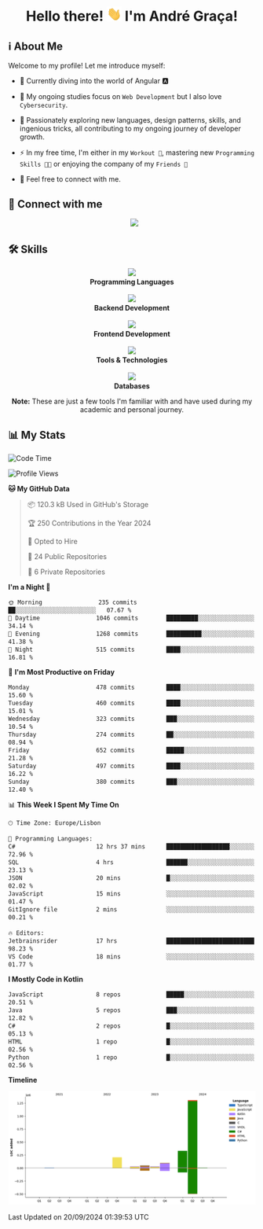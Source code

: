 <h1 align="center">Hello there! <img src="https://raw.githubusercontent.com/ABSphreak/ABSphreak/master/gifs/Hi.gif" width="30"> I'm André Graça!</h1>

## ℹ️ About Me

Welcome to my profile! Let me introduce myself:

- 🔭 Currently diving into the world of Angular 🅰️

- 🌱 My ongoing studies focus on `Web Development` but I also love `Cybersecurity`.
 
- 🚀 Passionately exploring new languages, design patterns, skills, and ingenious tricks, all contributing to my ongoing journey of developer growth.

- ⚡ In my free time, I'm either in my `Workout 💪`, mastering new `Programming Skills 👨‍💻` or enjoying the company of my `Friends 👥`

- 💬 Feel free to connect with me.

## 🤝 Connect with me

<p align="center">
  <a style="margin-left: 10px;" target="_blank" href="mailto:andre.graca.2001@gmail.com">
    <img width="50px" src="https://play-lh.googleusercontent.com/KSuaRLiI_FlDP8cM4MzJ23ml3og5Hxb9AapaGTMZ2GgR103mvJ3AAnoOFz1yheeQBBI">
  </a>
</p>

## 🛠️ Skills

<div align="center">
  <p align="center">
    <img src="https://skillicons.dev/icons?i=kotlin,java,js,ts,python,c&perline=6" /><br/>
    <b>Programming Languages</b><br/><br/>
    <img src="https://skillicons.dev/icons?i=spring,nodejs,express&perline=5" /><br/>
    <b>Backend Development</b><br/><br/>
    <img src="https://skillicons.dev/icons?i=react,nextjs,html,css,bootstrap,tailwind&perline=6" /><br/>
    <b>Frontend Development</b><br/><br/>
    <img src="https://skillicons.dev/icons?i=docker,linux,bash,git,github,androidstudio,jenkins,postman&perline=9" /><br/>
    <b>Tools & Technologies</b><br/><br/>
    <img src="https://skillicons.dev/icons?i=postgres,mongodb&perline=2" /><br/>
    <b>Databases</b>
  </p> 
  <p align="center"><b>Note:</b> These are just a few tools I'm familiar with and have used during my academic and personal journey.</p>
</div>

## 📊 My Stats

<!--START_SECTION:waka-->
![Code Time](http://img.shields.io/badge/Code%20Time-1%2C297%20hrs%2035%20mins-blue)

![Profile Views](http://img.shields.io/badge/Profile%20Views-0-blue)

**🐱 My GitHub Data** 

> 📦 120.3 kB Used in GitHub's Storage 
 > 
> 🏆 250 Contributions in the Year 2024
 > 
> 💼 Opted to Hire
 > 
> 📜 24 Public Repositories 
 > 
> 🔑 6 Private Repositories 
 > 
**I'm a Night 🦉** 

```text
🌞 Morning                235 commits         ██░░░░░░░░░░░░░░░░░░░░░░░   07.67 % 
🌆 Daytime                1046 commits        █████████░░░░░░░░░░░░░░░░   34.14 % 
🌃 Evening                1268 commits        ██████████░░░░░░░░░░░░░░░   41.38 % 
🌙 Night                  515 commits         ████░░░░░░░░░░░░░░░░░░░░░   16.81 % 
```
📅 **I'm Most Productive on Friday** 

```text
Monday                   478 commits         ████░░░░░░░░░░░░░░░░░░░░░   15.60 % 
Tuesday                  460 commits         ████░░░░░░░░░░░░░░░░░░░░░   15.01 % 
Wednesday                323 commits         ███░░░░░░░░░░░░░░░░░░░░░░   10.54 % 
Thursday                 274 commits         ██░░░░░░░░░░░░░░░░░░░░░░░   08.94 % 
Friday                   652 commits         █████░░░░░░░░░░░░░░░░░░░░   21.28 % 
Saturday                 497 commits         ████░░░░░░░░░░░░░░░░░░░░░   16.22 % 
Sunday                   380 commits         ███░░░░░░░░░░░░░░░░░░░░░░   12.40 % 
```


📊 **This Week I Spent My Time On** 

```text
🕑︎ Time Zone: Europe/Lisbon

💬 Programming Languages: 
C#                       12 hrs 37 mins      ██████████████████░░░░░░░   72.96 % 
SQL                      4 hrs               ██████░░░░░░░░░░░░░░░░░░░   23.13 % 
JSON                     20 mins             █░░░░░░░░░░░░░░░░░░░░░░░░   02.02 % 
JavaScript               15 mins             ░░░░░░░░░░░░░░░░░░░░░░░░░   01.47 % 
GitIgnore file           2 mins              ░░░░░░░░░░░░░░░░░░░░░░░░░   00.21 % 

🔥 Editors: 
Jetbrainsrider           17 hrs              █████████████████████████   98.23 % 
VS Code                  18 mins             ░░░░░░░░░░░░░░░░░░░░░░░░░   01.77 % 
```

**I Mostly Code in Kotlin** 

```text
JavaScript               8 repos             █████░░░░░░░░░░░░░░░░░░░░   20.51 % 
Java                     5 repos             ███░░░░░░░░░░░░░░░░░░░░░░   12.82 % 
C#                       2 repos             █░░░░░░░░░░░░░░░░░░░░░░░░   05.13 % 
HTML                     1 repo              █░░░░░░░░░░░░░░░░░░░░░░░░   02.56 % 
Python                   1 repo              █░░░░░░░░░░░░░░░░░░░░░░░░   02.56 % 
```



**Timeline**

![Lines of Code chart](https://raw.githubusercontent.com/AndreGraca3/AndreGraca3/main/assets/bar_graph.png)


 Last Updated on 20/09/2024 01:39:53 UTC
<!--END_SECTION:waka-->

